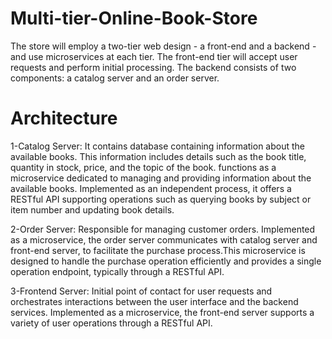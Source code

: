 # Multi-tier-Online-Book-Store
The store will employ a two-tier web design - a front-end and a backend - and use microservices at each tier. The front-end tier will accept user requests and perform initial processing. The backend consists of two components: a catalog server and an order server. 

# Architecture
1-Catalog Server: It contains database containing information about the available books. This information includes details such as the book title, quantity in stock, price, and the topic of the book.
functions as a microservice dedicated to managing and providing information about the available books. Implemented as an independent process, it offers a RESTful API supporting operations such as querying books by subject or item number and updating book details.

2-Order Server: Responsible for managing customer orders. Implemented as a microservice, the order server communicates with catalog server and front-end server, to facilitate the purchase process.This microservice is designed to handle the purchase operation efficiently and provides a single operation endpoint, typically through a RESTful API. 

3-Frontend Server: Initial point of contact for user requests and orchestrates interactions between the user interface and the backend services. Implemented as a microservice, the front-end server supports a variety of user operations through a RESTful API. 


